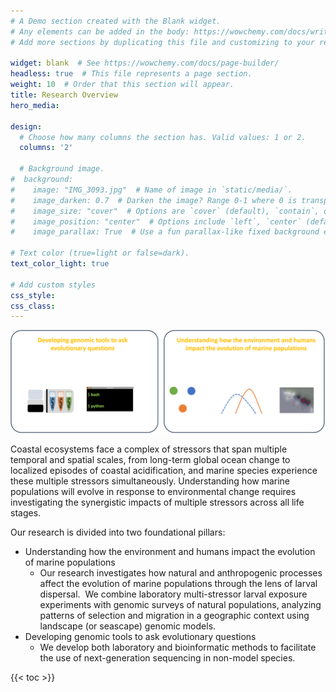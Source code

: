 ```yaml
---
# A Demo section created with the Blank widget.
# Any elements can be added in the body: https://wowchemy.com/docs/writing-markdown-latex/
# Add more sections by duplicating this file and customizing to your requirements.

widget: blank  # See https://wowchemy.com/docs/page-builder/
headless: true  # This file represents a page section.
weight: 10  # Order that this section will appear.
title: Research Overview
hero_media: 

design:
  # Choose how many columns the section has. Valid values: 1 or 2.
  columns: '2'

  # Background image.
#  background:
#    image: "IMG_3093.jpg"  # Name of image in `static/media/`.
#    image_darken: 0.7  # Darken the image? Range 0-1 where 0 is transparent and 1 is opaque.
#    image_size: "cover"  # Options are `cover` (default), `contain`, or `actual` size.
#    image_position: "center"  # Options include `left`, `center` (default), or `right`.
#    image_parallax: True  # Use a fun parallax-like fixed background effect? true/false
  
# Text color (true=light or false=dark).
text_color_light: true

# Add custom styles
css_style:
css_class: 
---
```


![img](RO.png)


Coastal ecosystems face a complex of stressors that span multiple temporal and spatial scales, from long-term global ocean change to localized episodes of coastal acidification, and marine species experience these multiple stressors simultaneously. Understanding how marine populations will evolve in response to environmental change requires investigating the synergistic impacts of multiple stressors across all life stages.

Our research is divided into two foundational pillars: 

* Understanding how the environment and humans impact the evolution of marine populations
  * Our research investigates how natural and anthropogenic processes affect the evolution of marine populations through the lens of larval dispersal.  We combine laboratory multi-stressor larval exposure experiments with genomic surveys of natural populations, analyzing patterns of selection and migration in a geographic context using landscape (or seascape) genomic models.
* Developing genomic tools to ask evolutionary questions
  * We develop both laboratory and bioinformatic methods to facilitate the use of next-generation sequencing in non-model species.


{{< toc >}}
